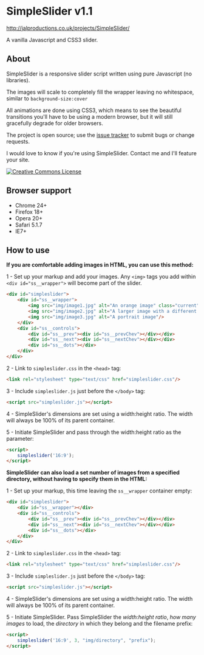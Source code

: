 SimpleSlider v1.1
=================
http://jalproductions.co.uk/projects/SimpleSlider/

A vanilla Javascript and CSS3 slider.


About
-----

SimpleSlider is a responsive slider script written using pure Javascript (no libraries).

The images will scale to completely fill the wrapper leaving no whitespace, similar to `background-size:cover`

All animations are done using CSS3, which means to see the beautiful transitions you'll have to be using a modern browser, but it will still gracefully degrade for older browsers.

The project is open source; use the [issue tracker](https://github.com/jamesl1001/simpleslider/issues) to submit bugs or change requests.

I would love to know if you're using SimpleSlider. Contact me and I'll feature your site.

<a rel="license" href="http://creativecommons.org/licenses/by/3.0/deed.en_US" title="SimpleSlider by JaL Productions is licensed under a Creative Commons Attribution 3.0 Unported License"><img alt="Creative Commons License" style="border-width:0" src="http://i.creativecommons.org/l/by/3.0/88x31.png" /></a>


Browser support
---------------

- Chrome 24+
- Firefox 18+
- Opera 20+
- Safari 5.1.7
- IE7+


How to use
----------

**If you are comfortable adding images in HTML, you can use this method:**

1 - Set up your markup and add your images. Any `<img>` tags you add within `<div id="ss__wrapper">` will become part of the slider.
```html
<div id="simpleslider">
	<div id="ss__wrapper">
		<img src="img/image1.jpg" alt="An orange image" class="current"/>
		<img src="img/image2.jpg" alt="A larger image with a different proportion to ss"/>
		<img src="img/image3.jpg" alt="A portrait image"/>
	</div>
	<div id="ss__controls">
		<div id="ss__prev"><div id="ss__prevChev"></div></div>
		<div id="ss__next"><div id="ss__nextChev"></div></div>
		<div id="ss__dots"></div>
	</div>
</div>
```

2 - Link to `simpleslider.css` in the `<head>` tag:
```html
<link rel="stylesheet" type="text/css" href="simpleslider.css"/>
```

3 - Include `simpleslider.js` just before the `</body>` tag:
```html
<script src="simpleslider.js"></script>
```

4 - SimpleSlider's dimensions are set using a width:height ratio. The width will always be 100% of its parent container.

5 - Initiate SimpleSlider and pass through the width:height ratio as the parameter:
```html
<script>
	simpleslider('16:9');
</script>
```

**SimpleSlider can also load a set number of images from a specified directory, without having to specify them in the HTML:**

1 - Set up your markup, this time leaving the `ss__wrapper` container empty:
```html
<div id="simpleslider">
	<div id="ss__wrapper"></div>
	<div id="ss__controls">
		<div id="ss__prev"><div id="ss__prevChev"></div></div>
		<div id="ss__next"><div id="ss__nextChev"></div></div>
		<div id="ss__dots"></div>
	</div>
</div>
```

2 - Link to `simpleslider.css` in the `<head>` tag:
```html
<link rel="stylesheet" type="text/css" href="simpleslider.css"/>
```

3 - Include `simpleslider.js` just before the `</body>` tag:
```html
<script src="simpleslider.js"></script>
```

4 - SimpleSlider's dimensions are set using a width:height ratio. The width will always be 100% of its parent container.

5 - Initiate SimpleSlider. Pass SimpleSlider the *width:height ratio*, *how many images* to load, the *directory* in which they belong and the filename prefix:
```html
<script>
	simpleslider('16:9', 3, "img/directory", "prefix");
</script>
```
